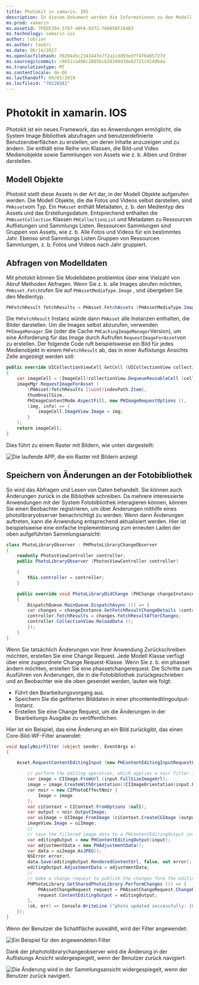 ```yaml
---
title: Photokit in xamarin. IOS
description: In diesem Dokument werden die Informationen zu den Modell Objekten, zum Abfragen von Modelldaten und zum Speichern von Änderungen an der Fotobibliothek beschrieben.
ms.prod: xamarin
ms.assetid: 7FDEE394-3787-40FA-8372-76A05BF184B3
ms.technology: xamarin-ios
author: lobrien
ms.author: laobri
ms.date: 06/14/2017
ms.openlocfilehash: 3920445c234344fe7f2a1cdd93ed7f4f6405727d
ms.sourcegitcommit: c9651cad80c2865bc628349d30e82721c01ddb4a
ms.translationtype: MT
ms.contentlocale: de-DE
ms.lasthandoff: 09/03/2019
ms.locfileid: "70226581"
---
```

# <a name="photokit-in-xamarinios"></a>Photokit in xamarin. IOS

Photokit ist ein neues Framework, das es Anwendungen ermöglicht, die System Image Bibliothek abzufragen und benutzerdefinierte Benutzeroberflächen zu erstellen, um deren Inhalte anzuzeigen und zu ändern. Sie enthält eine Reihe von Klassen, die Bild-und Video Medienobjekte sowie Sammlungen von Assets wie z. b. Alben und Ordner darstellen.

## <a name="model-objects"></a>Modell Objekte

Photokit stellt diese Assets in der Art dar, in der Modell Objekte aufgerufen werden. Die Modell Objekte, die die Fotos und Videos selbst darstellen, sind `PHAsset`vom Typ. Ein `PHAsset` enthält Metadaten, z. b. den Medientyp des Assets und das Erstellungsdatum.
Entsprechend enthalten die `PHAssetCollection` Klassen `PHCollectionList` und Metadaten zu Ressourcen Auflistungen und Sammlungs Listen. Ressourcen Sammlungen sind Gruppen von Assets, wie z. b. Alle Fotos und Videos für ein bestimmtes Jahr. Ebenso sind Sammlungs Listen Gruppen von Ressourcen Sammlungen, z. b. Fotos und Videos nach Jahr gruppiert.

## <a name="querying-model-data"></a>Abfragen von Modelldaten

Mit photokit können Sie Modelldaten problemlos über eine Vielzahl von Abruf Methoden Abfragen. Wenn Sie z. b. alle Images abrufen möchten, `PHAsset.Fetch`rufen Sie auf `PHAssetMediaType.Image` , und übergeben Sie den Medientyp.

```csharp
PHFetchResult fetchResults = PHAsset.FetchAssets (PHAssetMediaType.Image, null);
```

Die `PHFetchResult` Instanz würde dann `PHAsset` alle Instanzen enthalten, die Bilder darstellen. Um die Images selbst abzurufen, verwenden `PHImageManager` Sie (oder die Cache `PHCachingImageManager`Version), um eine Anforderung für das Image durch Aufrufen `RequestImageForAsset`von zu erstellen. Der folgende Code ruft beispielsweise ein Bild für jedes Medienobjekt in einem `PHFetchResult` ab, das in einer Auflistungs Ansichts Zelle angezeigt werden soll:

```csharp
public override UICollectionViewCell GetCell (UICollectionView collectionView, NSIndexPath indexPath)
{
    var imageCell = (ImageCell)collectionView.DequeueReusableCell (cellId, indexPath);
    imageMgr.RequestImageForAsset (
        (PHAsset)fetchResults [(uint)indexPath.Item],
        thumbnailSize,
        PHImageContentMode.AspectFill, new PHImageRequestOptions (),
        (img, info) => {
            imageCell.ImageView.Image = img;
        }
    );
    return imageCell;
}
```

Dies führt zu einem Raster mit Bildern, wie unten dargestellt:

![](photokit-images/image4.png "Die laufende APP, die ein Raster mit Bildern anzeigt")

## <a name="saving-changes-to-the-photo-library"></a>Speichern von Änderungen an der Fotobibliothek

So wird das Abfragen und Lesen von Daten behandelt. Sie können auch Änderungen zurück in die Bibliothek schreiben. Da mehrere interessierte Anwendungen mit der System Fotobibliothek interagieren können, können Sie einen Beobachter registrieren, um über Änderungen mithilfe eines photolibraryobserver benachrichtigt zu werden. Wenn dann Änderungen auftreten, kann die Anwendung entsprechend aktualisiert werden. Hier ist beispielsweise eine einfache Implementierung zum erneuten Laden der oben aufgeführten Sammlungsansicht:

```csharp
class PhotoLibraryObserver : PHPhotoLibraryChangeObserver
{
    readonly PhotosViewController controller;
    public PhotoLibraryObserver (PhotosViewController controller)

    {
        this.controller = controller;
    }

    public override void PhotoLibraryDidChange (PHChange changeInstance)
    {
        DispatchQueue.MainQueue.DispatchAsync (() => {
        var changes = changeInstance.GetFetchResultChangeDetails (controller.fetchResults);
        controller.fetchResults = changes.FetchResultAfterChanges;
        controller.CollectionView.ReloadData ();
        });
    }
}
```

Wenn Sie tatsächlich Änderungen von Ihrer Anwendung Zurückschreiben möchten, erstellen Sie eine Change Request. Jede Modell Klasse verfügt über eine zugeordnete Change Request-Klasse. Wenn Sie z. b. ein phasset ändern möchten, erstellen Sie eine phassetchangerequest. Die Schritte zum Ausführen von Änderungen, die in die Fotobibliothek zurückgeschrieben und an Beobachter wie die oben gesendet werden, lauten wie folgt:

- Führt den Bearbeitungsvorgang aus.
- Speichern Sie die gefilterten Bilddaten in einer phcontenteditingoutput-Instanz.
- Erstellen Sie eine Change Request, um die Änderungen in der Bearbeitungs Ausgabe zu veröffentlichen.

Hier ist ein Beispiel, das eine Änderung an ein Bild zurückgibt, das einen Core-Bild-WF-Filter anwendet:

```csharp
void ApplyNoirFilter (object sender, EventArgs e)
{

    Asset.RequestContentEditingInput (new PHContentEditingInputRequestOptions (), (input, options) => {

        // perform the editing operation, which applies a noir filter in this case
        var image = CIImage.FromUrl (input.FullSizeImageUrl);
        image = image.CreateWithOrientation((CIImageOrientation)input.FullSizeImageOrientation);
        var noir = new CIPhotoEffectNoir {
            Image = image
        };
        var ciContext = CIContext.FromOptions (null);
        var output = noir.OutputImage;
        var uiImage = UIImage.FromImage (ciContext.CreateCGImage (output, output.Extent));
        imageView.Image = uiImage;
        //
        // save the filtered image data to a PHContentEditingOutput instance
        var editingOutput = new PHContentEditingOutput(input);
        var adjustmentData = new PHAdjustmentData();
        var data = uiImage.AsJPEG();
        NSError error;
        data.Save(editingOutput.RenderedContentUrl, false, out error);
        editingOutput.AdjustmentData = adjustmentData;
        //
        // make a change request to publish the changes form the editing output
        PHPhotoLibrary.GetSharedPhotoLibrary.PerformChanges (() => {
            PHAssetChangeRequest request = PHAssetChangeRequest.ChangeRequest(Asset);
            request.ContentEditingOutput = editingOutput;
        },
        (ok, err) => Console.WriteLine ("photo updated successfully: {0}", ok));
    });
}
```

Wenn der Benutzer die Schaltfläche auswählt, wird der Filter angewendet:

![](photokit-images/image5.png "Ein Beispiel für den angewendeten Filter")

Dank der phphotolibrarychangeobserver wird die Änderung in der Auflistungs Ansicht widergespiegelt, wenn der Benutzer zurück navigiert:

![](photokit-images/image6.png "Die Änderung wird in der Sammlungsansicht widergespiegelt, wenn der Benutzer zurück navigiert.")
